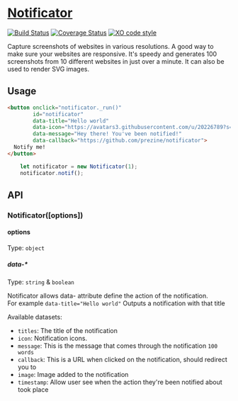 # [Notificator](https://github.com/prezine/notificator)

[![Build Status](https://travis-ci.org/sindresorhus/pageres.svg?branch=master)](https://travis-ci.org/sindresorhus/pageres) [![Coverage Status](https://coveralls.io/repos/sindresorhus/pageres/badge.svg?branch=master)](https://coveralls.io/r/sindresorhus/pageres?branch=master) [![XO code style](https://img.shields.io/badge/code_style-XO-5ed9c7.svg)](https://github.com/xojs/xo)

Capture screenshots of websites in various resolutions. A good way to make sure your websites are responsive. It's speedy and generates 100 screenshots from 10 different websites in just over a minute. It can also be used to render SVG images.

## Usage

```html
<button onclick="notificator._run()" 
        id="notificator" 
        data-title="Hello world" 
        data-icon="https://avatars3.githubusercontent.com/u/20226789?s=460&v=4" 
        data-message="Hey there! You've been notified!" 
        data-callback="https://github.com/prezine/notificator">
  Notify me!
</button>
```

```js
    let notificator = new Notificator(1);
    notificator.notif();
```

## API

### Notificator([options])

#### options

Type: `object`

##### data-*

Type: `string` &  `boolean`

Notificator allows data- attribute define the action of the notification.<br>
For example `data-title="Hello world"` Outputs a notification with that title

Available datasets:

- `titles`: The title of the notification
- `icon`: Notification icons.
- `message`: This is the message that comes through the notification `100 words`
- `callback`: This is a URL when clicked on the notification, should redirect you to
- `image`: Image added to the notification
- `timestamp`: Allow user see when the action they're been notified about took place

